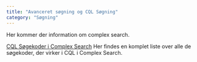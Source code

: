 ```yaml
---
title: "Avanceret søgning og CQL Søgning"
category: "Søgning"
---
```

Her kommer der information om complex search.

[CQL Søgekoder i Complex Search](https://fbi-api.dbc.dk/indexmapper/)
Her findes en komplet liste over alle de søgekoder, der virker i CQL i Complex Search.

